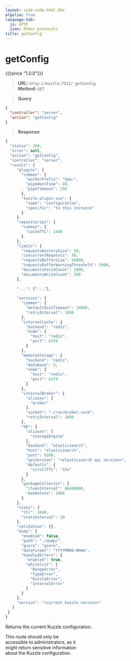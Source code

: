 ```yaml
---
layout: side-code.html.hbs
algolia: true
language-tab:
  js: HTTP
  json: Other protocols
title: getConfig
---
```


# getConfig

{{{since "1.0.0"}}}



<blockquote class="js">
<p>
<b>URL:</b> <code>http://kuzzle:7512/_getConfig</code>  
<br><b>Method:</b> <code>GET</code>
</p>
</blockquote>

<blockquote class="json">
<p>
<b>Query</b>
</p>
</blockquote>


```json
{
  "controller": "server",
  "action": "getConfig"
}
```

>**Response**

```javascript
{
  "status": 200,                     
  "error": null,                     
  "action": "getConfig",
  "controller": "server",
  "result": {
     "plugins": {
       "common": {
         "workerPrefix": "kpw:",
         "pipeWarnTime": 40,
         "pipeTimeout": 250
       },
       "kuzzle-plugin-xxx": {
         "some": "configuration",
         "specific": "to this instance"
       }
     },
     "repositories": {
       "common": {
         "cacheTTL": 1440
       }
     },
     "limits": {
       "requestsHistorySize": 50,
       "concurrentRequests": 50,
       "requestsBufferSize": 50000,
       "requestsBufferWarningThreshold": 5000,
       "documentsFetchCount": 1000,
       "documentsWriteCount": 200
     },
     
     "...": ["..."],
     
     "services": {
       "common": {
         "defaultInitTimeout": 10000,
         "retryInterval": 1000
       },
       "internalCache": {
         "backend": "redis",
         "node": {
           "host": "redis",
           "port": 6379
         }
       },
       "memoryStorage": {
         "backend": "redis",
         "database": 5,
         "node": {
           "host": "redis",
           "port": 6379
         }
       },
       "internalBroker": {
         "aliases": [
           "broker"
         ],
         "socket": "./run/broker.sock",
         "retryInterval": 1000
       },
       "db": {
         "aliases": [
           "storageEngine"
         ],
         "backend": "elasticsearch",
         "host": "elasticsearch",
         "port": 9200,
         "apiVersion": "<elasticsearch api version>",
         "defaults": {
           "scrollTTL": "15s"
         }
       },
       "garbageCollector": {
         "cleanInterval": 86400000,
         "maxDelete": 1000
       }
     },
     "stats": {
       "ttl": 3600,
       "statsInterval": 10
     },
     "validation": {},
     "dump": {
       "enabled": false,
       "path": "./dump/",
       "gcore": "gcore",
       "dateFormat": "YYYYMMDD-HHmm",
       "handledErrors": {
         "enabled": true,
         "whitelist": [
           "RangeError",
           "TypeError",
           "KuzzleError",
           "InternalError"
         ]
       }
     },
     "version": "<current kuzzle version>"
   }
 }
}
```

Returns the current Kuzzle configuration.

<aside class="warning" style="float: none;clear: left;width: 46%;">
This route should only be accessible to administrators, as it might return sensitive information about the Kuzzle configuration.
</aside>
